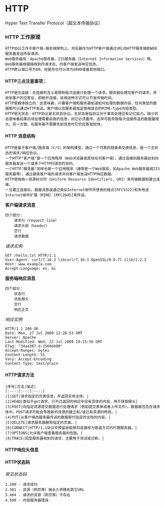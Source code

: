 HTTP
================
Hyper Text Transfer Protocol（超文本传输协议）

### HTTP 工作原理

	HTTP协议工作于客户端-服务端架构上。浏览器作为HTTP客户端通过URL向HTTP服务端即WEB服务器发送所有请求。
	Web服务器有：Apache服务器，IIS服务器（Internet Information Services）等。
	Web服务器根据接收到的请求后，向客户端发送响应信息。
	HTTP默认端口号为80，但是你也可以改为8080或者其他端口。
#### HTTP三点注意事项：
	HTTP是无连接：无连接的含义是限制每次连接只处理一个请求。服务器处理完客户的请求，并收到客户的应答后，即断开连接。采用这种方式可以节省传输时间。
	HTTP是媒体独立的：这意味着，只要客户端和服务器知道如何处理的数据内容，任何类型的数据都可以通过HTTP发送。客户端以及服务器指定使用适合的MIME-type内容类型。
	HTTP是无状态：HTTP协议是无状态协议。无状态是指协议对于事务处理没有记忆能力。缺少状态意味着如果后续处理需要前面的信息，则它必须重传，这样可能导致每次连接传送的数据量增大。另一方面，在服务器不需要先前信息时它的应答就较快。
	
	
#### HTTP 消息结构
	HTTP是基于客户端/服务端（C/S）的架构模型，通过一个可靠的链接来交换信息，是一个无状态的请求/响应协议。
	一个HTTP"客户端"是一个应用程序（Web浏览器或其他任何客户端），通过连接到服务器达到向服务器发送一个或多个HTTP的请求的目的。
	一个HTTP"服务器"同样也是一个应用程序（通常是一个Web服务，如Apache Web服务器或IIS服务器等），通过接收客户端的请求并向客户端发送HTTP响应数据。
	HTTP使用统一资源标识符（Uniform Resource Identifiers, URI）来传输数据和建立连接。
	一旦建立连接后，数据消息就通过类似Internet邮件所使用的格式[RFC5322]和多用途Internet邮件扩展（MIME）[RFC2045]来传送。
	
 **客户端请求消息**
 
	四个部分：
		请求行（request line）
		请求头部（header）
		空行
		请求数据
		
*请求实例*

	GET /hello.txt HTTP/1.1
	User-Agent: curl/7.16.3 libcurl/7.16.3 OpenSSL/0.9.7l zlib/1.2.3
	Host: www.example.com
	Accept-Language: en, mi

 **服务端响应消息**
 	
	四个部分：
		状态行
		消息报头
		空行
		响应正文
	
*响应实例*

	HTTP/1.1 200 OK
	Date: Mon, 27 Jul 2009 12:28:53 GMT
	Server: Apache
	Last-Modified: Wed, 22 Jul 2009 19:15:56 GMT
	ETag: "34aa387-d-1568eb00"
	Accept-Ranges: bytes
	Content-Length: 51
	Vary: Accept-Encoding
	Content-Type: text/plain	

	
#### HTTP请求方法
	|序号|方法|描述|
	|:---:|:--:|:---:|
	|1|GET|请求指定的页面信息，并返回实体主体。|
	|2|HEAD|类似于get请求，只不过返回的响应中没有具体的内容，用于获取报头|
	|3|POST|向指定资源提交数据进行处理请求（例如提交表单或者上传文件）。数据被包含在请求体中。POST请求可能会导致新的资源的建立和/或已有资源的修改。|
	|4|PUT|从客户端向服务器传送的数据取代指定的文档的内容。|
	|5|DELETE|请求服务器删除指定的页面。|
	|6|CONNECT|HTTP/1.1协议中预留给能够将连接改为管道方式的代理服务器。|
	|7|OPTIONS|允许客户端查看服务器的性能。|
	|8|TRACE|回显服务器收到的请求，主要用于测试或诊断。|

#### HTTP响应头信息



#### HTTP状态码

*常见状态码*

	1.200 - 请求成功
	2.301 - 资源（网页等）被永久转移到其它URL
	3.404 - 请求的资源（网页等）不存在
	4.500 - 内部服务器错误



	
	
	